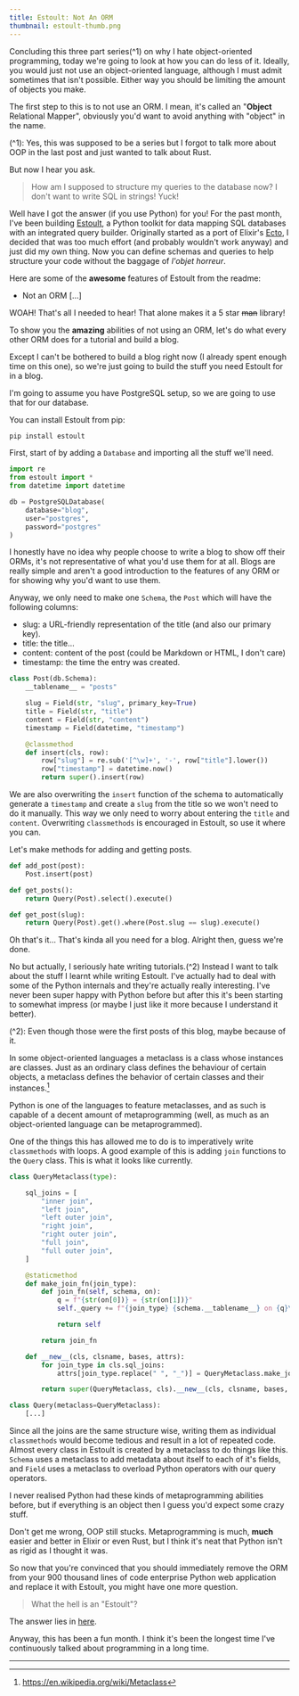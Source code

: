 ```yaml
---
title: Estoult: Not An ORM
thumbnail: estoult-thumb.png
---
```


Concluding this three part series(^1) on why I hate object-oriented programming, today we're going to look at how you can do less of it. Ideally, you would just not use an object-oriented language, although I must admit sometimes that isn't possible. Either way you should be limiting the amount of objects you make.

The first step to this is to not use an ORM. I mean, it's called an "**Object** Relational Mapper", obviously you'd want to avoid anything with "object" in the name.

(^1): Yes, this was supposed to be a series but I forgot to talk more about OOP in the last post and just wanted to talk about Rust.

But now I hear you ask.

> How am I supposed to structure my queries to the database now? I don't want to write SQL in strings! Yuck!

Well have I got the answer (if you use Python) for you! For the past month, I've been building [Estoult](https://github.com/halcyonnouveau/estoult), a Python toolkit for data mapping SQL databases with an integrated query builder. Originally started as a port of Elixir's [Ecto](https://github.com/elixir-ecto/ecto), I decided that was too much effort (and probably wouldn't work anyway) and just did my own thing. Now you can define schemas and queries to help structure your code without the baggage of _l'objet horreur_.

Here are some of the **awesome** features of Estoult from the readme:

- Not an ORM [...]

WOAH! That's all I needed to hear! That alone makes it a 5 star ~~man~~ library!

To show you the **amazing** abilities of not using an ORM, let's do what every other ORM does for a tutorial and build a blog.

Except I can't be bothered to build a blog right now (I already spent enough time on this one), so we're just going to build the stuff you need Estoult for in a blog.

I'm going to assume you have PostgreSQL setup, so we are going to use that for our database.

You can install Estoult from pip:

```bash
pip install estoult
```

First, start of by adding a `Database` and importing all the stuff we'll need.

```python
import re
from estoult import *
from datetime import datetime

db = PostgreSQLDatabase(
    database="blog",
    user="postgres",
    password="postgres"
)
```

I honestly have no idea why people choose to write a blog to show off their ORMs, it's not representative of what you'd use them for at all. Blogs are really simple and aren't a good introduction to the features of any ORM or for showing why you'd want to use them.

Anyway, we only need to make one `Schema`, the `Post` which will have the following columns:

- slug: a URL-friendly representation of the title (and also our primary key).
- title: the title...
- content: content of the post (could be Markdown or HTML, I don't care)
- timestamp: the time the entry was created.

```python
class Post(db.Schema):
    __tablename__ = "posts"

    slug = Field(str, "slug", primary_key=True)
    title = Field(str, "title")
    content = Field(str, "content")
    timestamp = Field(datetime, "timestamp")

    @classmethod
    def insert(cls, row):
        row["slug"] = re.sub('[^\w]+', '-', row["title"].lower())
        row["timestamp"] = datetime.now()
        return super().insert(row)
```

We are also overwriting the `insert` function of the schema to automatically generate a `timestamp` and create a `slug` from the title so we won't need to do it manually. This way we only need to worry about entering the `title` and `content`. Overwriting `classmethods` is encouraged in Estoult, so use it where you can.

Let's make methods for adding and getting posts.

```python
def add_post(post):
    Post.insert(post)

def get_posts():
    return Query(Post).select().execute()

def get_post(slug):
    return Query(Post).get().where(Post.slug == slug).execute()
```

Oh that's it... That's kinda all you need for a blog. Alright then, guess we're done.

No but actually, I seriously hate writing tutorials.(^2) Instead I want to talk about the stuff I learnt while writing Estoult. I've actually had to deal with some of the Python internals and they're actually really interesting. I've never been super happy with Python before but after this it's been starting to somewhat impress (or maybe I just like it more because I understand it better).

(^2): Even though those were the first posts of this blog, maybe because of it.

In some object-oriented languages a metaclass is a class whose instances are classes. Just as an ordinary class defines the behaviour of certain objects, a metaclass defines the behavior of certain classes and their instances.[^1]

Python is one of the languages to feature metaclasses, and as such is capable of a decent amount of metaprogramming (well, as much as an object-oriented language can be metaprogrammed).

One of the things this has allowed me to do is to imperatively write `classmethods` with loops. A good example of this is adding `join` functions to the `Query` class. This is what it looks like currently.

```python
class QueryMetaclass(type):

    sql_joins = [
        "inner join",
        "left join",
        "left outer join",
        "right join",
        "right outer join",
        "full join",
        "full outer join",
    ]

    @staticmethod
    def make_join_fn(join_type):
        def join_fn(self, schema, on):
            q = f"{str(on[0])} = {str(on[1])}"
            self._query += f"{join_type} {schema.__tablename__} on {q}\n"

            return self

        return join_fn

    def __new__(cls, clsname, bases, attrs):
        for join_type in cls.sql_joins:
            attrs[join_type.replace(" ", "_")] = QueryMetaclass.make_join_fn(join_type)

        return super(QueryMetaclass, cls).__new__(cls, clsname, bases, attrs)

class Query(metaclass=QueryMetaclass):
    [...]
```

Since all the joins are the same structure wise, writing them as individual `classmethods` would become tedious and result in a lot of repeated code. Almost every class in Estoult is created by a metaclass to do things like this. `Schema` uses a metaclass to add metadata about itself to each of it's fields, and `Field` uses a metaclass to overload Python operators with our query operators.

I never realised Python had these kinds of metaprogramming abilities before, but if everything is an object then I guess you'd expect some crazy stuff.

Don't get me wrong, OOP still stucks. Metaprogramming is much, **much** easier and better in Elixir or even Rust, but I think it's neat that Python isn't as rigid as I thought it was.

So now that you're convinced that you should immediately remove the ORM from your 900 thousand lines of code enterprise Python web application and replace it with Estoult, you might have one more question.

> What the hell is an "Estoult"?

The answer lies in [here](/post/astolfo).

Anyway, this has been a fun month. I think it's been the longest time I've continuously talked about programming in a long time.

---

[^1]: https://en.wikipedia.org/wiki/Metaclass
